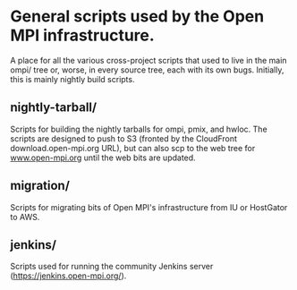 # General scripts used by the Open MPI infrastructure.

A place for all the various cross-project scripts that used to live in
the main ompi/ tree or, worse, in every source tree, each with its own
bugs.  Initially, this is mainly nightly build scripts.

## nightly-tarball/

Scripts for building the nightly tarballs for ompi, pmix, and hwloc.
The scripts are designed to push to S3 (fronted by the CloudFront
download.open-mpi.org URL), but can also scp to the web tree for
www.open-mpi.org until the web bits are updated.

## migration/

Scripts for migrating bits of Open MPI's infrastructure from IU or
HostGator to AWS.

## jenkins/

Scripts used for running the community Jenkins server
(https://jenkins.open-mpi.org/).
